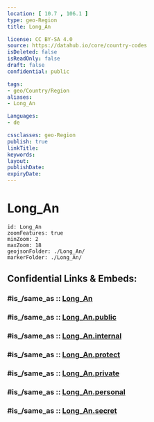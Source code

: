 ```yaml
---
location: [ 10.7 , 106.1 ] 
type: geo-Region
title: Long_An

license: CC BY-SA 4.0
source: https://datahub.io/core/country-codes
isDeleted: false
isReadOnly: false
draft: false
confidential: public

tags:
- geo/Country/Region
aliases:
- Long_An

Languages:
- de

cssclasses: geo-Region
publish: true
linkTitle: 
keywords: 
layout: 
publishDate: 
expiryDate: 
---
```


# Long_An

```leaflet
id: Long_An
zoomFeatures: true 
minZoom: 2 
maxZoom: 18
geojsonFolder: ./Long_An/
markerFolder: ./Long_An/
```


## Confidential Links & Embeds: 

### #is_/same_as :: [Long_An](/_Standards/Earth/Continent/Asia/Asia~South~East/Vietnam/Provinces~Vietnam/Long_An.md) 

### #is_/same_as :: [Long_An.public](/_public/Earth/Continent/Asia/Asia~South~East/Vietnam/Provinces~Vietnam/Long_An.public.md) 

### #is_/same_as :: [Long_An.internal](/_internal/Earth/Continent/Asia/Asia~South~East/Vietnam/Provinces~Vietnam/Long_An.internal.md) 

### #is_/same_as :: [Long_An.protect](/_protect/Earth/Continent/Asia/Asia~South~East/Vietnam/Provinces~Vietnam/Long_An.protect.md) 

### #is_/same_as :: [Long_An.private](/_private/Earth/Continent/Asia/Asia~South~East/Vietnam/Provinces~Vietnam/Long_An.private.md) 

### #is_/same_as :: [Long_An.personal](/_personal/Earth/Continent/Asia/Asia~South~East/Vietnam/Provinces~Vietnam/Long_An.personal.md) 

### #is_/same_as :: [Long_An.secret](/_secret/Earth/Continent/Asia/Asia~South~East/Vietnam/Provinces~Vietnam/Long_An.secret.md)

